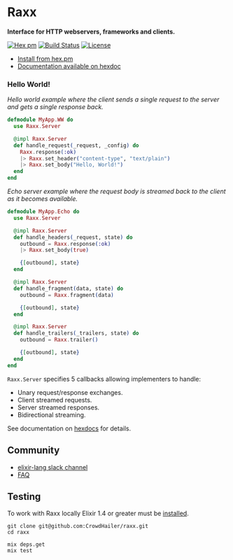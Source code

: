 # Raxx

**Interface for HTTP webservers, frameworks and clients.**

[![Hex pm](http://img.shields.io/hexpm/v/raxx.svg?style=flat)](https://hex.pm/packages/raxx)
[![Build Status](https://secure.travis-ci.org/CrowdHailer/raxx.svg?branch=master
"Build Status")](https://travis-ci.org/CrowdHailer/raxx)
[![License](https://img.shields.io/badge/License-Apache%202.0-blue.svg)](LICENSE)

- [Install from hex.pm](https://hex.pm/packages/raxx)
- [Documentation available on hexdoc](https://hexdocs.pm/raxx)

### Hello World!

*Hello world example where the client sends a single request to the server and gets a single response back.*

```elixir
defmodule MyApp.WW do
  use Raxx.Server

  @impl Raxx.Server
  def handle_request(_request, _config) do
    Raxx.response(:ok)
    |> Raxx.set_header("content-type", "text/plain")
    |> Raxx.set_body("Hello, World!")
  end
end
```

*Echo server example where the request body is streamed back to the client as it becomes available.*

```elixir
defmodule MyApp.Echo do
  use Raxx.Server

  @impl Raxx.Server
  def handle_headers(_request, state) do
    outbound = Raxx.response(:ok)
    |> Raxx.set_body(true)

    {[outbound], state}
  end

  @impl Raxx.Server
  def handle_fragment(data, state) do
    outbound = Raxx.fragment(data)

    {[outbound], state}
  end

  @impl Raxx.Server
  def handle_trailers(_trailers, state) do
    outbound = Raxx.trailer()

    {[outbound], state}
  end
end
```

`Raxx.Server` specifies 5 callbacks allowing implementers to handle:

- Unary request/response exchanges.
- Client streamed requests.
- Server streamed responses.
- Bidirectional streaming.

See documentation on [hexdocs](https://hexdocs.pm/raxx/Raxx.Server.html) for details.

## Community

- [elixir-lang slack channel](https://elixir-lang.slack.com/messages/C56H3TBH8/)
- [FAQ](FAQ.md)

## Testing

To work with Raxx locally Elixir 1.4 or greater must be [installed](https://elixir-lang.org/install.html).

```
git clone git@github.com:CrowdHailer/raxx.git
cd raxx

mix deps.get
mix test
```
